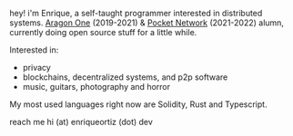 hey! i'm Enrique, a self-taught programmer interested in distributed systems. [Aragon One](https://github.com/aragonone) (2019-2021) & [Pocket Network](https://github.com/pokt-foundation) (2021-2022) alumn, currently doing open source stuff for a little while.

Interested in:
- privacy
- blockchains, decentralized systems, and p2p software
- music, guitars, photography and horror

My most used languages right now are Solidity, Rust and Typescript.

reach me hi (at) enriqueortiz (dot) dev
